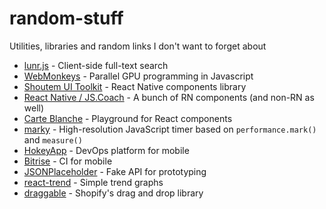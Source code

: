 # random-stuff
Utilities, libraries and random links I don't want to forget about

* [lunr.js](http://lunrjs.com/) - Client-side full-text search
* [WebMonkeys](https://github.com/MaiaVictor/WebMonkeys) - Parallel GPU programming in Javascript
* [Shoutem UI Toolkit](https://shoutem.github.io/ui/) - React Native components library
* [React Native / JS.Coach](https://js.coach/react-native/) - A bunch of RN components (and non-RN as well)
* [Carte Blanche](https://github.com/carteb/carte-blanche) - Playground for React components
* [marky](https://github.com/nolanlawson/marky) - High-resolution JavaScript timer based on `performance.mark()` and `measure()`
* [HokeyApp](https://hockeyapp.net/) - DevOps platform for mobile
* [Bitrise](https://www.bitrise.io/) - CI for mobile
* [JSONPlaceholder](https://jsonplaceholder.typicode.com/) - Fake API for prototyping
* [react-trend](https://github.com/unsplash/react-trend) - Simple trend graphs
* [draggable](https://github.com/Shopify/draggable) - Shopify's drag and drop library
